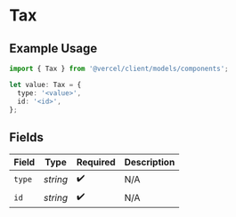 # Tax

## Example Usage

```typescript
import { Tax } from '@vercel/client/models/components';

let value: Tax = {
  type: '<value>',
  id: '<id>',
};
```

## Fields

| Field  | Type     | Required           | Description |
| ------ | -------- | ------------------ | ----------- |
| `type` | _string_ | :heavy_check_mark: | N/A         |
| `id`   | _string_ | :heavy_check_mark: | N/A         |
